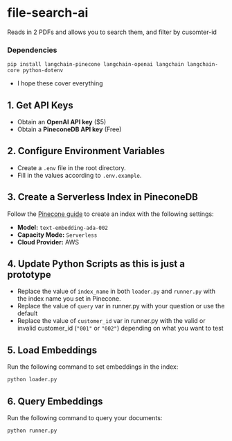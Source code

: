 # file-search-ai

Reads in 2 PDFs and allows you to search them, and filter by cusomter-id

### Dependencies

`pip install langchain-pinecone langchain-openai langchain langchain-core python-dotenv`

- I hope these cover everything

## 1. Get API Keys

- Obtain an **OpenAI API key** ($5)
- Obtain a **PineconeDB API key** (Free)

## 2. Configure Environment Variables

- Create a `.env` file in the root directory.
- Fill in the values according to `.env.example`.

## 3. Create a Serverless Index in PineconeDB

Follow the [Pinecone guide](https://docs.pinecone.io/guides/indexes/create-an-index) to create an index with the following settings:

- **Model:** `text-embedding-ada-002`
- **Capacity Mode:** `Serverless`
- **Cloud Provider:** AWS

## 4. Update Python Scripts as this is just a prototype

- Replace the value of `index_name` in both `loader.py` and `runner.py` with the index name you set in Pinecone.
- Replace the value of `query` var in runner.py with your question or use the default
- Replace the value of `customer_id` var in runner.py with the valid or invalid customer_id (`"001"` or `"002"`) depending on what you want to test

## 5. Load Embeddings

Run the following command to set embeddings in the index:

```sh
python loader.py
```

## 6. Query Embeddings

Run the following command to query your documents:

```sh
python runner.py
```
